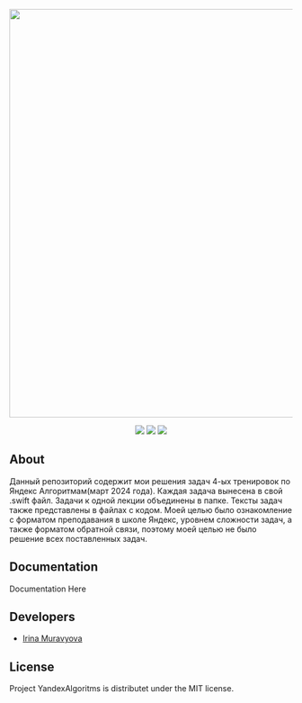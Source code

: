<p align="center">
      <img src="https://i.ibb.co/FY3ZS26/2024-04-13-11-23-21.png" width="726">
</p>

<p align="center">
   <img src="https://img.shields.io/badge/Engine-XCode v15.3-blueviolet">
   <img src="https://img.shields.io/badge/Version-v1.0-blue">
   <img src="https://img.shields.io/badge/License-MIT-green">
</p>

## About

Данный репозиторий содержит мои решения задач 4-ых тренировок по Яндекс Алгоритмам(март 2024 года). Каждая задача вынесена в свой .swift файл. Задачи к одной лекции объединены в папке. Тексты задач также представлены в файлах с кодом. Моей целью было ознакомление с форматом преподавания в школе Яндекс, уровнем сложности задач, а также форматом обратной связи, поэтому моей целью не было решение всех поставленных задач.

## Documentation

Documentation Here

## Developers

- [Irina Muravyova](https://github.com/IrinaMuravyova)

## License
Project YandexAlgoritms is distributet under the MIT license.
